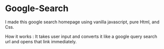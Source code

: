 # Google-Search
I made this google search homepage using vanilla javascript, pure Html, and Css.

How it works :
It takes user input and converts it like a google query search url and opens that link immediately.